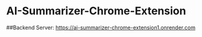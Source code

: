 # AI-Summarizer-Chrome-Extension
##Backend Server: https://ai-summarizer-chrome-extension1.onrender.com
